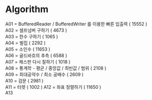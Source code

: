 # Algorithm

A01 = BufferedReader / BufferedWriter 를 이용한 빠른 입출력 ( 15552 )  
A02 = 셀프넘버 구하기 ( 4673 )  
A03 = 한수 구하기 ( 1065 )  
A04 = 벌집 ( 2292 )  
A05 = 소인수 ( 11653 )  
A06 = 골드바흐의 추측 ( 6588 )  
A07 = 체스판 다시 칠하기 ( 1018 )  
A08 = 통계학 - 평균 / 중앙값 / 최빈값 / 범위 ( 2108 )  
A09 = 최대공약수 / 최소 공배수 ( 2609 )  
A10 = 검문 ( 2981 )  
A11 = 터렛 ( 1002 )
A12 = 좌표 정렬하기 ( 11650 )  
A13
